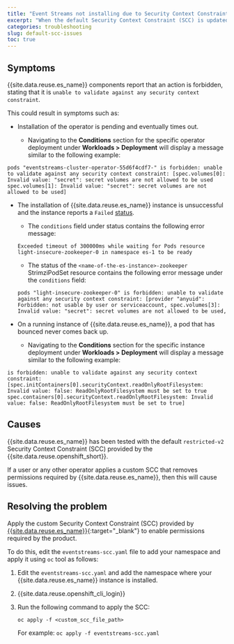 ```yaml
---
title: "Event Streams not installing due to Security Context Constraint (SCC) issues"
excerpt: "When the default Security Context Constraint (SCC) is updated by user or another operator, Event Streams does not install"
categories: troubleshooting
slug: default-scc-issues
toc: true
---
```


## Symptoms

{{site.data.reuse.es_name}} components report that an action is forbidden, stating that it is `unable to validate against any security context constraint`.

This could result in symptoms such as:

- Installation of the operator is pending and eventually times out.

    - Navigating to the **Conditions** section for the specific operator deployment under **Workloads > Deployment** will display a message similar to the following example:
 ```
 pods "eventstreams-cluster-operator-55d6f4cdf7-" is forbidden: unable to validate against any security context constraint: [spec.volumes[0]: Invalid value: "secret": secret volumes are not allowed to be used spec.volumes[1]: Invalid value: "secret": secret volumes are not allowed to be used]
 ```

- The installation of {{site.data.reuse.es_name}} instance is unsuccessful and the instance reports a `Failed` [status](../../installing/post-installation/).

    - The `conditions` field under status contains the following error message:
    ```
    Exceeded timeout of 300000ms while waiting for Pods resource
    light-insecure-zookeeper-0 in namespace es-1 to be ready
    ```

    - The status of the `<name-of-the-es-instance>-zookeeper` StrimziPodSet resource contains the following error message under the `conditions` field:
    ```
    pods "light-insecure-zookeeper-0" is forbidden: unable to validate against any security context constraint: [provider "anyuid": 
    Forbidden: not usable by user or serviceaccount, spec.volumes[3]: Invalid value: "secret": secret volumes are not allowed to be used,
    ```       

- On a running instance of {{site.data.reuse.es_name}}, a pod that has bounced never comes back up.

    - Navigating to the **Conditions** section for the specific instance deployment under **Workloads > Deployment** will display a message similar to the following example:
```
is forbidden: unable to validate against any security context constraint: [spec.initContainers[0].securityContext.readOnlyRootFilesystem: Invalid value: false: ReadOnlyRootFilesystem must be set to true spec.containers[0].securityContext.readOnlyRootFilesystem: Invalid value: false: ReadOnlyRootFilesystem must be set to true]
```

## Causes

{{site.data.reuse.es_name}} has been tested with the default `restricted-v2` Security Context Constraint (SCC) provided by the {{site.data.reuse.openshift_short}}.

If a user or any other operator applies a custom SCC that removes permissions required by {{site.data.reuse.es_name}}, then this will cause issues.

## Resolving the problem

Apply the custom Security Context Constraint (SCC) provided by [{{site.data.reuse.es_name}}](https://github.com/IBM/ibm-event-automation/tree/master/event-streams){:target="_blank"} to enable permissions required by the product.

To do this, edit the `eventstreams-scc.yaml` file to add your namespace and apply it using `oc` tool as follows:

1. Edit the `eventstreams-scc.yaml` and add the namespace where your {{site.data.reuse.es_name}} instance is installed.

2. {{site.data.reuse.openshift_cli_login}}

3. Run the following command to apply the SCC:

    `oc apply -f <custom_scc_file_path>`

    For example: `oc apply -f eventstreams-scc.yaml`
